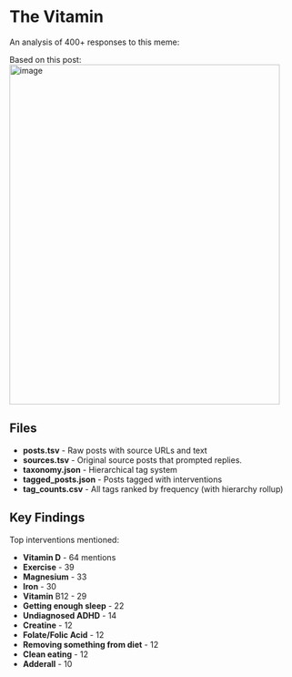# The Vitamin

An analysis of 400+ responses to this meme:

Based on this post:<img width="475" height="597" alt="image" src="https://github.com/user-attachments/assets/a976d72f-a4f5-4b40-acb9-b7347af1e7cb" />

## Files

- **posts.tsv** - Raw posts with source URLs and text
- **sources.tsv** - Original source posts that prompted replies.
- **taxonomy.json** - Hierarchical tag system
- **tagged_posts.json** - Posts tagged with interventions
- **tag_counts.csv** - All tags ranked by frequency (with hierarchy rollup)

## Key Findings

Top interventions mentioned:
- **Vitamin D** - 64 mentions
- **Exercise** - 39
- **Magnesium** - 33
- **Iron** - 30
- **Vitamin** B12 - 29
- **Getting enough sleep** - 22
- **Undiagnosed ADHD** - 14
- **Creatine** - 12
- **Folate/Folic Acid** - 12
- **Removing something from diet** - 12
- **Clean eating** - 12
- **Adderall** - 10
